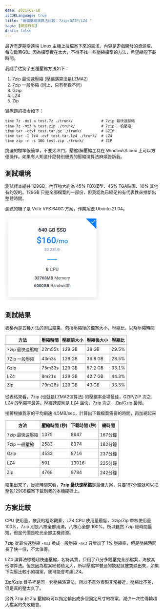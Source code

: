 ```yaml
---
date: 2021-08-18
isCJKLanguage: true
title: "幾個壓縮演算法比較：7zip/GZIP/LZ4 "
tags: [開發日常]
draft: false
---
```


最近有定期從遠端 Linux 主機上拉檔案下來的需求，內容是遊戲開發的資源檔，每次數百GB。因為檔案實在太大，不得不找一些壓縮檔案的方法，希望縮短下載時間。

我隨手估狗了五種壓縮方法如下：

1. 7zip 最快速壓縮 (壓縮演算法是LZMA2)
2. 7zip 一般壓縮 (同上，只有參數不同)
3. Gzip
4. LZ4
5. Zip

實際跑的指令如下：
```shell
time 7z -mx1 a test.7z ./trunk/             # 7zip 最快速壓縮
time 7z -mx3 a test.zip ./trunk/            # 7zip 一般壓縮      
time tar -czvf test.tar.gz ./trunk/         # GZIP
time tar -I lz4 -cvf test.tar.lz4 ./trunk/  # LZ4
time zip -r -s 10G test.zip ./trunk/        # ZIP
```

挑選的標準很簡單，不要太冷門，壓縮/解壓縮工具在 Windows/Linux 上可以方便操作。如果有人知道什麼特別優秀的壓縮演算法麻煩告訴我。

## 測試環境

測試樣本總共 129GB，內容物大約為 45% FBX模型、45% TGA貼圖、10% 其他有的沒的。129GB 只是全部檔案的一部份，但我認為已經足夠有代表性來推斷出整體時間。

測試的機子是 Vultr VPS 640G 方案，作業系統 Ubuntu 21.04。

![Vultr](/img/vultr-640.png)

## 測試結果

表格內是五種方法的測試結果，包括壓縮後的檔案大小，壓縮比，以及壓縮時間

<style>
table { border:solid 0px #cccccc; }
th, td {border:1px solid #aaa; padding: 5px;}
</style>

方法           | 壓縮時間 | 壓縮前大小 | 壓縮後大小 | 壓縮比
---------------|---------|-----------|-----------|------
7zip 最快速壓縮 |  22m55s | 129 GB    | 38 GB     |  29.5%
7Zip 一般壓縮   |   43m3s | 129 GB    | 36.8 GB   |  28.5%
Gzip           |  75m33s | 129 GB    | 57.2 GB   |  33.1%
LZ4            |   8m21s | 129 GB    | 42.7 GB   |  44.3%
Zip            |  79m28s | 129 GB    | 43 GB     |  33.3% 

從表格來看，7zip (也就是LZMA2演算法) 的壓縮率全場最佳，GZIP/ZIP 次之，LZ4 的壓縮率最差。壓縮速度則是 LZ4 最快，7zip 次之，Zip/Gzip 最慢。

接著根據我家的平均網速 4.5MB/sec，計算出下載檔案需要的時間，再加總起來

方法           | 壓縮時間 (秒) | 下載時間 (秒) | 總時間 
---------------|--------------|--------------|-----
7zip 最快速壓縮 |  1375        |  8647        |  167分鐘
7zip 一般壓縮   |  2583        |  8374        |  182分鐘
Gzip           |  4533        |  9716        |  237分鐘
LZ4            |   501        | 13016        |  225分鐘
Zip            |  4768        |  9784        |  242分鐘

結果出來了，從總時間來看，**7zip 最快速壓縮**是最佳方案，只要167分鐘就可以把整包129GB檔案下載到我的本機硬碟上。

## 方案比較

CPU 使用量，依我的粗略觀察，LZ4 CPU 使用量最低，Gzip/Zip 單核使用量 100%，7zip 則是八核全部用滿，八核心全部 100%。所以雖然 7zip 總時間最短，但是代價是吃光全部主機資源。

7zip 從最快速壓縮 `-mx1` 換成一般壓縮 `-mx3` 只增加了 1% 壓縮率，但是壓縮時間長了快一倍，不太值得。

LZ4 演算法標榜超快速壓縮，名符其實，只用了八分多鐘壓完全部檔案，海放其他演算法。但是因為檔案總體積太大，所以壓縮率普通的缺點就被突顯出來，如果下次壓比較小的檔案，我可能會考慮LZ4。

Zip/Gzip 骨子裡是同一套壓縮演算法，所以不意外表現非常接近。壓縮比不差，但是真的壓太久了。

另外 7zip 和 Zip 壓縮時可以指定輸出成多個固定尺寸的檔案，減少一次性傳輸超大檔案的失敗機會。
